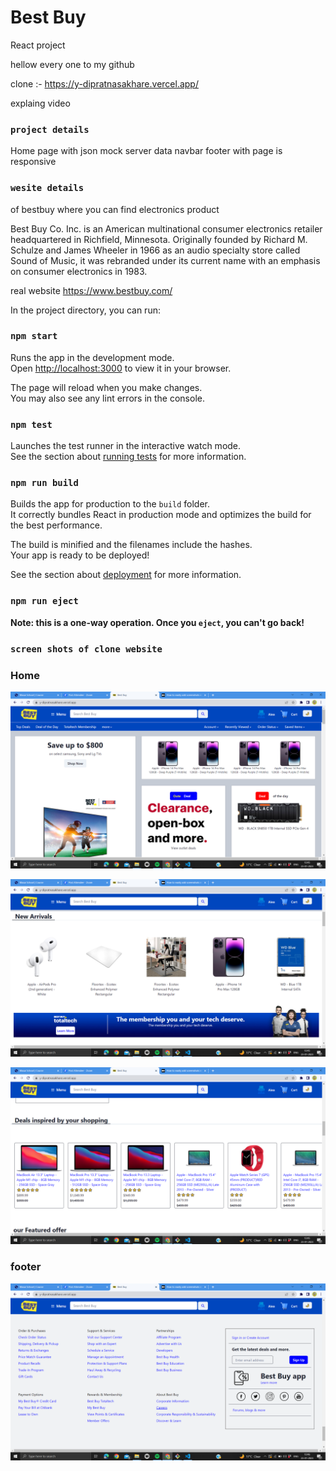 # Best Buy
React project


hellow every one to my github

clone :- https://y-dipratnasakhare.vercel.app/

explaing video 






### `project details`
Home page with json mock server data navbar footer with page is responsive





 ### `wesite details`
  of bestbuy where you can find electronics product 

Best Buy Co. Inc. is an American multinational consumer electronics retailer headquartered in Richfield, Minnesota.
Originally founded by Richard M. Schulze and James Wheeler in 1966 as an audio specialty store called Sound of
Music, it was rebranded under its current name with an emphasis on consumer electronics in 1983.

real website https://www.bestbuy.com/











In the project directory, you can run:

### `npm start`

Runs the app in the development mode.\
Open [http://localhost:3000](http://localhost:3000) to view it in your browser.

The page will reload when you make changes.\
You may also see any lint errors in the console.

### `npm test`

Launches the test runner in the interactive watch mode.\
See the section about [running tests](https://facebook.github.io/create-react-app/docs/running-tests) for more information.

### `npm run build`

Builds the app for production to the `build` folder.\
It correctly bundles React in production mode and optimizes the build for the best performance.

The build is minified and the filenames include the hashes.\
Your app is ready to be deployed!

See the section about [deployment](https://facebook.github.io/create-react-app/docs/deployment) for more information.

### `npm run eject`

**Note: this is a one-way operation. Once you `eject`, you can't go back!**



### `screen shots of clone website`

### Home 

![image](https://raw.githubusercontent.com/dipratnasakhare/test/main/ScreenShot/BestBuy/Screenshot%20(698).png)


![image](https://raw.githubusercontent.com/dipratnasakhare/test/main/ScreenShot/BestBuy/Screenshot%20(699).png)


![image](https://raw.githubusercontent.com/dipratnasakhare/test/main/ScreenShot/BestBuy/Screenshot%20(700).png)


### footer

![image](https://raw.githubusercontent.com/dipratnasakhare/test/main/ScreenShot/BestBuy/Screenshot%20(703).png)










